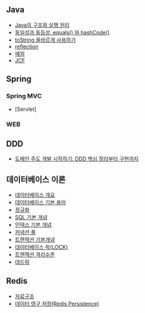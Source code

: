 ## Java

- [Java의 구조와 실행 원리](./docs/java/Java의_구조와_실행_원리.md)
- [동일성과 동등성, equals() 와 hashCode()](./docs/java/동일성과_동등성.md)
- [toString 올바르게 사용하기](./docs/java/toString메서드)
- [reflection](./docs/java/리플렉션.md)
- [예외](./docs/java/예외.md)
- [JCF](./docs/java/컬렉션.md)

## Spring

 

### Spring MVC

- [Servlet] 

### WEB

## DDD

- [도메인 주도 개발 시작하기: DDD 핵심 정리부터 구현까지](docs/ddd/도메인주도개발시작하기/도메인주도개발시작하기.md)

## 데이터베이스 이론

- [데이터베이스 개요](database-basic/데이터베이스_개요.md)  
- [데이터베이스 기본 용어](database-basic/데이터베이스_기본_용어.md)
- [정규화](database-basic/정규화.md)
- [SQL 기본 개념](database-basic/SQL_기본_개념.md)
- [인덱스 기본 개념](database-basic/인덱스_기본_개념.md)
- [커녁션 풀](database-basic/커넥션_풀_개념.md)
- [트랜잭션 기본개념](database-basic/트랜잭션_기본개념.md)
- [데이터베이스 락(LOCK)](database-basic/데이터베이스_락(LOCK).md)
- [트랜잭션 격리수준](database-basic/트랜잭션_격리수준.md)
- [데드락](database-basic/데드락.md)

## Redis

- [자료구조](docs/redis/자료구조.md)
- [데이터 영구 저장(Redis Persistence)](docs/redis/데이터_영속.md)


## 




